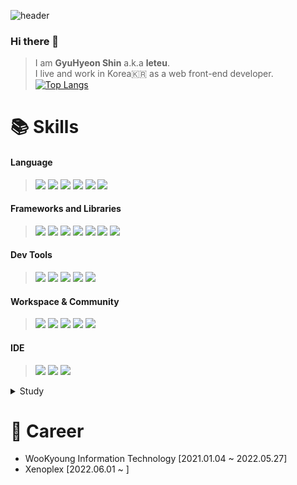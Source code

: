 ![header](https://capsule-render.vercel.app/api?type=waving&color=62decc&height=300&section=header&text=leteu&fontSize=90&fontColor=525252&desc=Web+FrontEnd+Developer&fontAlignY=40)

### Hi there 👋
> I am **GyuHyeon Shin** a.k.a **leteu**.  
> I live and work in Korea🇰🇷 as a web front-end developer.   
> [![Top Langs](https://github-readme-stats.vercel.app/api/top-langs/?username=leteu)](https://github.com/leteu/github-readme-stats)
#

# 📚 Skills
#### Language
  ><img src="https://img.shields.io/badge/TypeScript-3178C6?style=for-the-badge&logo=TypeScript&logoColor=white">
  ><img src="https://img.shields.io/badge/JavaScript-F7DF1E?style=for-the-badge&logo=JavaScript&logoColor=white">
  ><img src="https://img.shields.io/badge/Dart-0175C2?style=for-the-badge&logo=Dart&logoColor=white">
  ><img src="https://img.shields.io/badge/Sass-CC6699?style=for-the-badge&logo=Sass&logoColor=white">
  ><img src="https://img.shields.io/badge/HTML5-E34F26?style=for-the-badge&logo=HTML5&logoColor=white">
  ><img src="https://img.shields.io/badge/CSS3-1572B6?style=for-the-badge&logo=CSS3&logoColor=white">

#### Frameworks and Libraries
  ><img src="https://img.shields.io/badge/Vue.js-4FC08D?style=for-the-badge&logo=Vue.js&logoColor=white">
  ><img src="https://img.shields.io/badge/Flutter-02569B?style=for-the-badge&logo=Flutter&logoColor=white">
  ><img src="https://img.shields.io/badge/Quasar-1976D2?style=for-the-badge&logo=Quasar&logoColor=white">
  ><img src="https://img.shields.io/badge/Electron-47848F?style=for-the-badge&logo=Electron&logoColor=white">
  ><img src="https://img.shields.io/badge/PostCSS-DD3A0A?style=for-the-badge&logo=PostCSS&logoColor=white">
  ><img src="https://img.shields.io/badge/Apache ECharts-AA344D?style=for-the-badge&logo=Apache ECharts&logoColor=white">
  ><img src="https://img.shields.io/badge/Bootstrap-7952B3?style=for-the-badge&logo=Bootstrap&logoColor=white">

#### Dev Tools
  ><img src="https://img.shields.io/badge/Babel-F9DC3E?style=for-the-badge&logo=Babel&logoColor=white">
  ><img src="https://img.shields.io/badge/Webpack-8DD6F9?style=for-the-badge&logo=Webpack&logoColor=white">
  ><img src="https://img.shields.io/badge/Vite-646CFF?style=for-the-badge&logo=Vite&logoColor=white">
  ><img src="https://img.shields.io/badge/npm-CB3837?style=for-the-badge&logo=npm&logoColor=white">
  ><img src="https://img.shields.io/badge/Yarn-2C8EBB?style=for-the-badge&logo=Yarn&logoColor=white">

#### Workspace & Community
  ><img src="https://img.shields.io/badge/Git-F05032?style=for-the-badge&logo=Git&logoColor=white">
  ><img src="https://img.shields.io/badge/GitLab-FC6D26?style=for-the-badge&logo=GitLab&logoColor=white">
  ><img src="https://img.shields.io/badge/GitHub-181717?style=for-the-badge&logo=GitHub&logoColor=white">
  ><img src="https://img.shields.io/badge/Slack-4A154B?style=for-the-badge&logo=Slack&logoColor=white">
  ><img src="https://img.shields.io/badge/Discord-5865F2?style=for-the-badge&logo=Discord&logoColor=white">

#### IDE
  ><img src="https://img.shields.io/badge/Visual Studio Code-007ACC?style=for-the-badge&logo=Visual Studio Code&logoColor=white">
  ><img src="https://img.shields.io/badge/WebStorm-000000?style=for-the-badge&logo=WebStorm&logoColor=white">
  ><img src="https://img.shields.io/badge/Sublime Text-FF9800?style=for-the-badge&logo=Sublime Text&logoColor=white">
<details>
  <summary>Study</summary>
  <img src="https://img.shields.io/badge/Docker-2496ED?style=for-the-badge&logo=Docker&logoColor=white">
  <img src="https://img.shields.io/badge/Node.js-339933?style=for-the-badge&logo=Node.js&logoColor=white">
  <img src="https://img.shields.io/badge/Amazon AWS-232F3E?style=for-the-badge&logo=Amazon AWS&logoColor=white">
  <img src="https://img.shields.io/badge/Linux-FCC624?style=for-the-badge&logo=Linux&logoColor=white">
  <img src="https://img.shields.io/badge/GraphQL-E10098?style=for-the-badge&logo=GraphQL&logoColor=white">
</details>

# 

# 💼 Career
* WooKyoung Information Technology [2021.01.04 ~ 2022.05.27]
* Xenoplex [2022.06.01 ~ ]